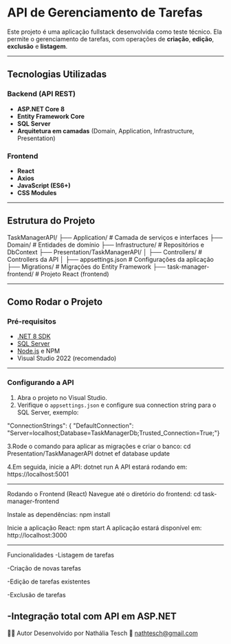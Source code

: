# API de Gerenciamento de Tarefas

Este projeto é uma aplicação fullstack desenvolvida como teste técnico. Ela permite o gerenciamento de tarefas, com operações de **criação**, **edição**, **exclusão** e **listagem**.

---

## Tecnologias Utilizadas

### Backend (API REST)

- **ASP.NET Core 8**
- **Entity Framework Core**
- **SQL Server**
- **Arquitetura em camadas** (Domain, Application, Infrastructure, Presentation)

###  Frontend

- **React**
- **Axios**
- **JavaScript (ES6+)**
- **CSS Modules**

---

## Estrutura do Projeto

TaskManagerAPI/ ├── Application/ # Camada de serviços e interfaces ├── Domain/ # Entidades de domínio ├── Infrastructure/ # Repositórios e DbContext ├── Presentation/TaskManagerAPI/ │ ├── Controllers/ # Controllers da API │ ├── appsettings.json # Configurações da aplicação ├── Migrations/ # Migrações do Entity Framework ├── task-manager-frontend/ # Projeto React (frontend)


---

## Como Rodar o Projeto

### Pré-requisitos

- [.NET 8 SDK](https://dotnet.microsoft.com/en-us/download)
- [SQL Server](https://www.microsoft.com/pt-br/sql-server/sql-server-downloads)
- [Node.js](https://nodejs.org/) e NPM
- Visual Studio 2022 (recomendado)

---

### Configurando a API

1. Abra o projeto no Visual Studio.
2. Verifique o `appsettings.json` e configure sua connection string para o SQL Server, exemplo:

"ConnectionStrings": {
  "DefaultConnection": "Server=localhost;Database=TaskManagerDb;Trusted_Connection=True;"}

3.Rode o comando para aplicar as migrações e criar o banco:
cd Presentation/TaskManagerAPI
dotnet ef database update

4.Em seguida, inicie a API:
dotnet run
A API estará rodando em: https://localhost:5001

--------

Rodando o Frontend (React)
Navegue até o diretório do frontend:
cd task-manager-frontend

Instale as dependências:
npm install

Inicie a aplicação React:
npm start
A aplicação estará disponível em: http://localhost:3000

---------

Funcionalidades
-Listagem de tarefas

-Criação de novas tarefas

-Edição de tarefas existentes

-Exclusão de tarefas

-Integração total com API em ASP.NET
-------------

👨‍💻 Autor
Desenvolvido por Nathália Tesch 
📧 nathtesch@gmail.com
